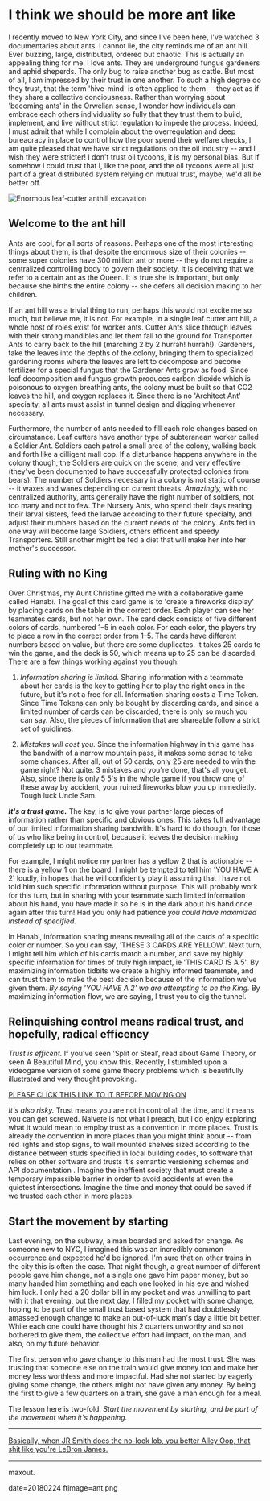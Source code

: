 
# I think we should be more ant like  

I recently moved to New York City, and since I've been here, I've watched 3 documentaries about ants.  I cannot lie, the city reminds me of an ant hill.  Ever buzzing, large, distributed, ordered but chaotic.  This is actually an appealing thing for me.  I love ants.  They are underground fungus gardeners and aphid sheperds.  The only bug to raise another bug as cattle. But most of all, I am impressed by their trust in one another.  To such a high degree do they trust, that the term 'hive-mind' is often applied to them -- they act as if they share a collective conciousness. Rather than worrying about 'becoming ants' in the Orwelian sense, I wonder how individuals can embrace each others individuality so fully that they trust them to build, implement, and live without strict regulation to impede the process. Indeed, I must admit that while I complain about the overregulation and deep bureacracy in place to control how the poor spend their welfare checks, I am quite pleased that we have strict regulations on the oil industry -- and I wish they were stricter! I don't trust oil tycoons, it is my personal bias. But if somehow I could trust that I, like the poor, and the oil tycoons were all just part of a great distributed system relying on mutual trust, maybe, we'd all be better off.

![Enormous leaf-cutter anthill excavation](images/anthill.jpg)

## Welcome to the ant hill 

Ants are cool, for all sorts of reasons. Perhaps one of the most interesting things about them, is that despite the enormous size of their colonies -- some super colonies have 300 million ant or more -- they do not require a centralized controlling body to govern their society.  It is deceiving that we refer to a certain ant as the Queen.  It is true she is important, but only because she births the entire colony -- she defers all decision making to her children.

If an ant hill was a trivial thing to run, perhaps this would not excite me so much, but believe me, it is not. For example, in a single leaf cutter ant hill, a whole host of roles exist for worker ants. Cutter Ants slice through leaves with their strong mandibles and let them fall to the ground for Transporter Ants to carry back to the hill (marching 2 by 2 hurrah! hurrah!).  Gardeners, take the leaves into the depths of the colony, bringing them to specialized gardening rooms where the leaves are left to decompose and become fertilizer for a special fungus that the Gardener Ants grow as food.  Since leaf decomposition and fungus growth produces carbon dioxide which is poisonous to oxygen breathing ants, the colony must be built so that CO2 leaves the hill, and oxygen replaces it. Since there is no 'Architect Ant' specialty, all ants must assist in tunnel design and digging whenever necessary. 

Furthermore, the number of ants needed to fill each role changes based on circumstance. Leaf cutters have another type of subteranean worker called a Soldier Ant.  Soldiers each patrol a small area of the colony, walking back and forth like a dilligent mall cop. If a disturbance happens anywhere in the colony though, the Soldiers are quick on the scene, and very effective (they've been documented to have successfully protected colonies from bears). The number of Soldiers necessary in a colony is not static of course -- it waxes and wanes depending on current threats.  *Amazingly,* with no centralized authority, ants generally have the right number of soldiers, not too many and not to few.  The Nursery Ants, who spend their days rearing their larval sisters, feed the larvae according to their future specialty, and adjust their numbers based on the current needs of the colony. Ants fed in one way will become large Soldiers, others efficent and speedy Transporters.  Still another might be fed a diet that will make her into her mother's successor.  

## Ruling with no King

Over Christmas, my Aunt Christine gifted me with a collaborative game called Hanabi. The goal of this card game is to 'create a fireworks display' by placing cards on the table in the correct order.  Each player can see her teammates cards, but not her own.  The card deck consists of five different colors of cards, numbered 1–5 in each color.  For each color, the players try to place a row in the correct order from 1–5.  The cards have different numbers based on value, but there are some duplicates.  It takes 25 cards to win the game, and the deck is 50, which means up to 25 can be discarded. There are a few things working against you though.

 1. *Information sharing is limited.* Sharing information with a teammate about her cards is the key to getting her to play the right ones in the future, but it's not a free for all.  Information sharing costs a Time Token.  Since Time Tokens can only be bought by discarding cards, and since a limited number of cards can be discarded, there is only so much you can say. Also, the pieces of information that are shareable follow a strict set of guidlines.

 2. *Mistakes will cost you.* Since the information highway in this game has the bandwith of a narrow mountain pass, it makes some sense to take some chances.  After all, out of 50 cards, only 25 are needed to win the game right? Not quite. 3 mistakes and you're done, that's all you get.  Also, since there is only 5 5's in the whole game if you throw one of these away by accident, your ruined fireworks blow you up immedietly. Tough luck Uncle Sam.

***It's a trust game.*** The key, is to give your partner large pieces of information rather than specific and obvious ones.  This takes full advantage of our limited information sharing bandwith. It's hard to do though, for those of us who like being in control, because it leaves the decision making completely up to our teammate.

For example, I might notice my partner has a yellow 2 that is actionable -- there is a yellow 1 on the board. I might be tempted to tell him 'YOU HAVE A 2' loudly, in hopes that he will confidently play it assuming that I have not told him such specific information without purpose.  This will probably work for this turn, but in sharing with your teammate such limited information about his hand, you have made it so he is in the dark about his hand once again after this turn!  Had you only had patience *you could have maximized instead of specified.*

In Hanabi, information sharing means revealing all of the cards of a specific color or number.  So you can say, 'THESE 3 CARDS ARE YELLOW'. Next turn, I might tell him which of his cards match a number, and save my highly specific information for times of truly high impact, ie 'THIS CARD IS A 5'. By maximizing information tidbits we create a highly informed teammate, and can trust them to make the best decision because of the information we've given them.  *By saying 'YOU HAVE A 2' we are attempting to be the King.*  By maximizing information flow, we are saying, I trust you to dig the tunnel.

## Relinquishing control means radical trust, and hopefully, radical efficency

*Trust is efficent.*  If you've seen 'Split or Steal', read about Game Theory, or seen A Beautiful Mind, you know this. Recently, I stumbled upon a videogame version of some game theory problems which is beautifully illustrated and very thought provoking.

[PLEASE CLICK THIS LINK TO IT BEFORE MOVING ON](http://ncase.me/trust/)

*It's also risky.* Trust means you are not in control all the time, and it means you can get screwed.  Naivete is not what I preach, but I do enjoy exploring what it would mean to employ trust as a convention in more places.  Trust is already the convention in more places than you might think about -- from red lights and stop signs, to wall mounted shelves sized according to the distance between studs specified in local building codes, to software that relies on other software and trusts it's semantic versioning schemes and API documentation .  Imagine the ineffient society that must create a temporary impassible barrier in order to avoid accidents at even the quietest intersections. Imagine the time and money that could be saved if we trusted each other in more places.  

## Start the movement by starting

Last evening, on the subway, a man boarded and asked for change. As someone new to NYC, I imagined this was an incredibly common occurrence and expected he'd be ignored.  I'm sure that on other trains in the city this is often the case.  That night though, a great number of different people gave him change, not a single one gave him paper money, but so many handed him something and each one looked in his eye and wished him luck. I only had a 20 dollar bill in my pocket and was unwilling to part with it that evening, but the next day, I filled my pocket with some change, hoping to be part of the small trust based system that had doubtlessly amassed enough change to make an out-of-luck man's day a little bit better.  While each one could have thought his 2 quarters unworthy and so not bothered to give them, the collective effort had impact, on the man, and also, on my future behavior.

The first person who gave change to this man had the most trust. She was trusting that someone else on the train would give money too and make her money less worthless and more impactful. Had she not started by eagerly giving some change, the others might not have given any money.  By being the first to give a few quarters on a train, she gave a man enough for a meal.

The lesson here is two-fold.  *Start the movement by starting, and be part of the movement when it's happening.*

---

[Basically, when JR Smith does the no-look lob, you better Alley Oop, that shit like you're LeBron James.](https://www.youtube.com/watch?v=s62H3MFIW6s) 

---

maxout.

date=20180224
ftimage=ant.png
